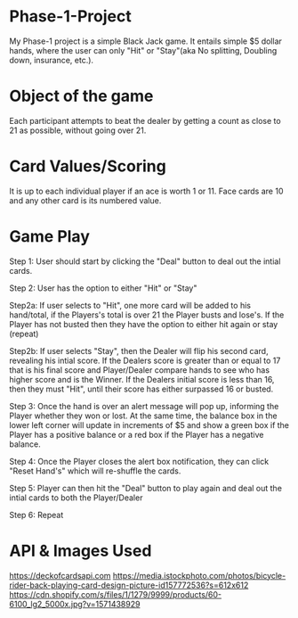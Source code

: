# Phase-1-Project
My Phase-1 project is a simple Black Jack game.  It entails simple $5 dollar hands, where the user can only "Hit" or "Stay"(aka No splitting, Doubling down, insurance, etc.). 

# Object of the game 
Each participant attempts to beat the dealer by getting a count as close to 21 as possible, without going over 21.

# Card Values/Scoring
It is up to each individual player if an ace is worth 1 or 11. Face cards are 10 and any other card is its numbered value.

# Game Play 
Step 1: User should start by clicking the "Deal" button to deal out the intial cards. 

Step 2: User has the option to either "Hit" or "Stay"

  Step2a: If user selects to "Hit", one more card will be added to his hand/total, if the Players's total is over 21 the Player busts and lose's. If the Player has not busted then they have the option to either hit again or stay (repeat)

  Step2b: If user selects "Stay", then the Dealer will flip his second card, revealing his intial score. If the Dealers score is greater than or equal to 17 that is his final score and Player/Dealer compare hands to see who has higher score and is the Winner. If the Dealers initial score is less than 16, then they must "Hit", until their score has either surpassed 16 or busted. 
  
Step 3: Once the hand is over an alert message will pop up, informing the Player whether they won or lost. At the same time, the balance box in the lower left corner will update in increments of $5 and show a green box if the Player has a positive balance or a red box if the Player has a negative balance.

Step 4: Once the Player closes the alert box notification, they can click "Reset Hand's" which will re-shuffle the cards.  

Step 5: Player can then hit the "Deal" button to play again and deal out the intial cards to both the Player/Dealer

Step 6: Repeat

# API & Images Used
https://deckofcardsapi.com
https://media.istockphoto.com/photos/bicycle-rider-back-playing-card-design-picture-id157772536?s=612x612
https://cdn.shopify.com/s/files/1/1279/9999/products/60-6100_lg2_5000x.jpg?v=1571438929


